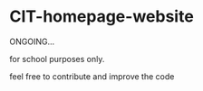 # CIT-homepage-website

ONGOING...

for school purposes only.

feel free to contribute and improve the code

